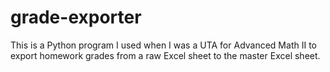 # grade-exporter
This is a Python program I used when I was a UTA for Advanced Math II to export homework grades from a raw Excel sheet to the master Excel sheet.
